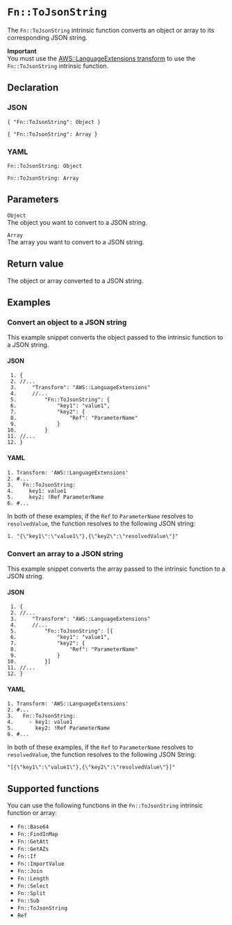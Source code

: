 # `Fn::ToJsonString`<a name="intrinsic-function-reference-ToJsonString"></a>

The `Fn::ToJsonString` intrinsic function converts an object or array to its corresponding JSON string\.

**Important**  
You must use the [AWS::LanguageExtensions transform](https://docs.aws.amazon.com/AWSCloudFormation/latest/UserGuide/aws-languageextension-transform.html) to use the `Fn::ToJsonString` intrinsic function\.

## Declaration<a name="tojsonstring-declaration"></a>

### JSON<a name="intrinsic-function-reference-tojsonstring-syntax.json"></a>

```
{ "Fn::ToJsonString": Object }
```

```
{ "Fn::ToJsonString": Array }
```

### YAML<a name="intrinsic-function-reference-tojsonstring-syntax.yaml"></a>

```
Fn::ToJsonString: Object
```

```
Fn::ToJsonString: Array
```

## Parameters<a name="tojsonstring-parameters"></a>

`Object`  
The object you want to convert to a JSON string\.

`Array`  
The array you want to convert to a JSON string\.

## Return value<a name="intrinsic-function-reference-tojsonstring-return"></a>

The object or array converted to a JSON string\.

## Examples<a name="intrinsic-function-reference-tojsonstring-examples"></a>

### Convert an object to a JSON string<a name="intrinsic-function-reference-tojsonstring-example-subsection"></a>

This example snippet converts the object passed to the intrinsic function to a JSON string\.

#### JSON<a name="intrinsic-function-reference-tojsonstring-example.json"></a>

```
 1. {
 2. //...
 3.     "Transform": "AWS::LanguageExtensions"
 4.     //...
 5.         "Fn::ToJsonString": {
 6.             "key1": "value1",
 7.             "key2": {
 8.                 "Ref": "ParameterName"
 9.             }
10.         }
11. //...
12. }
```

#### YAML<a name="intrinsic-function-reference-tojsonstring-example.yaml"></a>

```
1. Transform: 'AWS::LanguageExtensions'
2. #...
3.   Fn::ToJsonString:
4.     key1: value1
5.     key2: !Ref ParameterName
6. #...
```

In both of these examples, if the `Ref` to `ParameterName` resolves to `resolvedValue`, the function resolves to the following JSON string:

```
1. "{\"key1\":\"value1\"},{\"key2\":\"resolvedValue\"}"
```

### Convert an array to a JSON string<a name="intrinsic-function-reference-tojsonstring-example2"></a>

This example snippet converts the array passed to the intrinsic function to a JSON string\.

#### JSON<a name="intrinsic-function-reference-tojsonstring-example2.json"></a>

```
 1. {
 2. //...
 3.     "Transform": "AWS::LanguageExtensions"
 4.     //...
 5.         "Fn::ToJsonString": [{
 6.             "key1": "value1",
 7.             "key2": {
 8.                 "Ref": "ParameterName"
 9.             }
10.         }]
11. //...
12. }
```

#### YAML<a name="intrinsic-function-reference-tojsonstring-example2.yaml"></a>

```
1. Transform: 'AWS::LanguageExtensions'
2. #...
3.   Fn::ToJsonString:
4.     - key1: value1
5.       key2: !Ref ParameterName
6. #...
```

In both of these examples, if the `Ref` to `ParameterName` resolves to `resolvedValue`, the function resolves to the following JSON String:

```
"[{\"key1\":\"value1\"},{\"key2\":\"resolvedValue\"}]"
```

## Supported functions<a name="tojsonstring-supported-functions"></a>

You can use the following functions in the `Fn::ToJsonString` intrinsic function or array:

- `Fn::Base64`
- `Fn::FindInMap`
- `Fn::GetAtt`
- `Fn::GetAZs`
- `Fn::If`
- `Fn::ImportValue`
- `Fn::Join`
- `Fn::Length`
- `Fn::Select`
- `Fn::Split`
- `Fn::Sub`
- `Fn::ToJsonString`
- `Ref`
